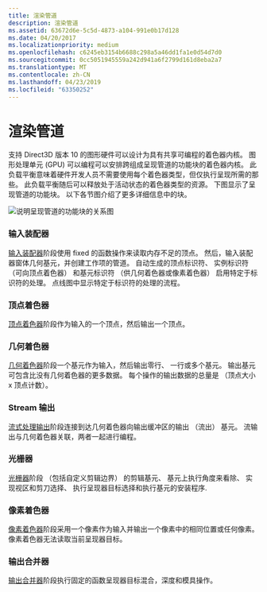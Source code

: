 ```yaml
---
title: 渲染管道
description: 渲染管道
ms.assetid: 63672d6e-5c5d-4873-a104-991e0b17d128
ms.date: 04/20/2017
ms.localizationpriority: medium
ms.openlocfilehash: c6245eb3154b6688c298a5a46dd1fa1e0d54d7d0
ms.sourcegitcommit: 0cc5051945559a242d941a6f2799d161d8eba2a7
ms.translationtype: MT
ms.contentlocale: zh-CN
ms.lasthandoff: 04/23/2019
ms.locfileid: "63350252"
---
```

# <a name="rendering-pipeline"></a>渲染管道


支持 Direct3D 版本 10 的图形硬件可以设计为具有共享可编程的着色器内核。 图形处理单元 (GPU) 可以编程可以安排跨组成呈现管道的功能块的着色器内核。 此负载平衡意味着硬件开发人员不需要使用每个着色器类型，但仅执行呈现所需的那些。 此负载平衡随后可以释放处于活动状态的着色器类型的资源。 下图显示了呈现管道的功能块。 以下各节图介绍了更多详细信息中的块。

![说明呈现管道的功能块的关系图](images/pipeline.png)

### <a name="span-idinputassemblerspanspan-idinputassemblerspan-input-assembler"></a><span id="input_assembler"></span><span id="INPUT_ASSEMBLER"></span> 输入装配器

[输入装配器](input-assembler-stage.md)阶段使用 fixed 的函数操作来读取内存不足的顶点。 然后，输入装配器窗体几何基元，并创建工作项的管道。 自动生成的顶点标识符、 实例标识符 （可向顶点着色器） 和基元标识符 （供几何着色器或像素着色器） 启用特定于标识符的处理。 点线图中显示特定于标识符的处理的流程。

### <a name="span-idvertexshaderspanspan-idvertexshaderspan-vertex-shader"></a><span id="vertex_shader"></span><span id="VERTEX_SHADER"></span> 顶点着色器

[顶点着色器](vertex-shader-stage.md)阶段作为输入的一个顶点，然后输出一个顶点。

### <a name="span-idgeometryshaderspanspan-idgeometryshaderspan-geometry-shader"></a><span id="geometry_shader"></span><span id="GEOMETRY_SHADER"></span> 几何着色器

[几何着色器](geometry-shader-stage.md)阶段一个基元作为输入，然后输出零行、 一行或多个基元。 输出基元可包含比没有几何着色器的更多数据。 每个操作的输出数据的总量是 （顶点大小 x 顶点计数）。

### <a name="span-idstreamoutputspanspan-idstreamoutputspan-stream-output"></a><span id="stream_output"></span><span id="STREAM_OUTPUT"></span> Stream 输出

[流式处理输出](stream-output-stage.md)阶段连接到达几何着色器向输出缓冲区的输出 （流出） 基元。 流输出与几何着色器关联，两者一起进行编程。

### <a name="span-idrasterizerspanspan-idrasterizerspan-rasterizer"></a><span id="rasterizer"></span><span id="RASTERIZER"></span> 光栅器

[光栅器](rasterizer-block.md)阶段 （包括自定义剪辑边界） 的剪辑基元、 基元上执行角度来看除、 实现视区和剪刀选择、 执行呈现器目标选择和执行基元的安装程序.

### <a name="span-idpixelshaderspanspan-idpixelshaderspan-pixel-shader"></a><span id="pixel_shader"></span><span id="PIXEL_SHADER"></span> 像素着色器

[像素着色器](pixel-shader-stage.md)阶段采用一个像素作为输入并输出一个像素中的相同位置或任何像素。 像素着色器无法读取当前呈现器目标。

### <a name="span-idoutputmergerspanspan-idoutputmergerspan-output-merger"></a><span id="output_merger"></span><span id="OUTPUT_MERGER"></span> 输出合并器

[输出合并器](output-merger-stage.md)阶段执行固定的函数呈现器目标混合，深度和模具操作。

 

 






